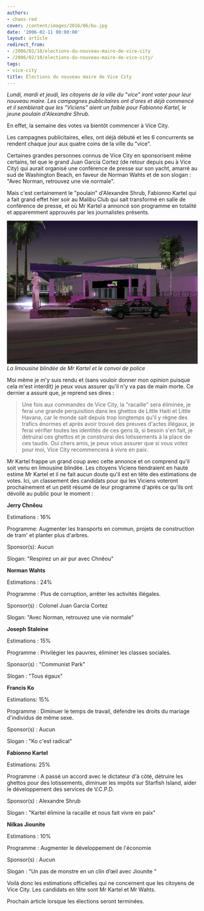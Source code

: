 ```yaml
---
authors:
- chaos-red
cover: /content/images/2016/06/bu.jpg
date: '2006-02-11 00:00:00'
layout: article
redirect_from:
- /2006/02/10/elections-du-nouveau-maire-de-vice-city
- /2006/02/10/elections-du-nouveau-maire-de-vice-city/
tags:
- vice-city
title: Élections du nouveau maire de Vice City
---
```



_Lundi, mardi et jeudi, les citoyens de la ville du "vice" iront voter pour leur nouveau maire. Les campagnes publicitaires ont d'ores et déjà commencé et il semblerait que les "Viciens" aient un faible pour Fabionno Kartel, le jeune poulain d'Alexandre Shrub._

En effet, la semaine des votes va bientôt commencer à Vice City.

Les campagnes publicitaires, elles, ont déjà débuté et les 6 concurrents se rendent chaque jour aux quatre coins de la ville du "vice".

Certaines grandes personnes connus de Vice City en sponsorisent même certains, tel que le grand Juan Garcia Cortez (de retour depuis peu à Vice City) qui aurait organisé une conférence de presse sur son yacht, amarré au sud de Washington Beach, en faveur de Norman Wahts et de son slogan : "Avec Norman, retrouvez une vie normale".

Mais c'est certainement le "poulain" d'Alexandre Shrub, Fabionno Kartel qui a fait grand effet hier soir au Malibu Club qui sait transformé en salle de conférence de presse, et où Mr Kartel a annoncé son programme en totalité et apparemment approuvés par les journalistes présents.

![La limousine blindée de Mr Kartel et le convoi de police](/content/images/2005/01/mali.jpg)
_La limousine blindée de Mr Kartel et le convoi de police_

Moi même je m'y suis rendu et (sans vouloir donner mon opinion puisque cela m'est interdit) je peux vous assurer qu'il n'y va pas de main morte. Ce dernier a assuré que, je reprend ses dires :

> Une fois aux commandes de Vice City, la "racaille" sera éliminée, je ferai une grande perquisition dans les ghettos de Little Haiti et Little Havana, car le monde sait depuis trop longtemps qu'il y règne des trafics énormes et après avoir trouvé des preuves d'actes illégaux, je ferai vérifier toutes les identités de ces gens là, si besoin s'en fait, je détruirai ces ghettos et je construirai des lotissements à la place de ces taudis. Oui chers amis, je peux vous assurer que si vous votez pour moi, Vice City recommencera à vivre en paix.

Mr Kartel frappe un grand coup avec cette annonce et on comprend qu'il soit venu en limousine blindée. Les citoyens Viciens tiendraient en haute estime Mr Kartel et il ne fait aucun doute qu'il est en tête des estimations de votes. Ici, un classement des candidats pour qui les Viciens voteront prochainement et un petit résumé de leur programme d'après ce qu'ils ont dévoilé au public pour le moment :

**Jerry Chnêou**

Estimations : 16%

Programme: Augmenter les transports en commun, projets de construction de tram' et planter plus d'arbres.

Sponsor(s): Aucun

Slogan: "Respirez un air pur avec Chnêou"

**Norman Wahts**

Estimations : 24%

Programme : Plus de corruption, arrêter les activités illégales.

Sponsor(s) : Colonel Juan Garcia Cortez

Slogan: "Avec Norman, retrouvez une vie normale"

**Joseph Staleine**

Estimations : 15%

Programme : Privilégier les pauvres, éliminer les classes sociales.

Sponsor(s) : "Communist Park"

Slogan : "Tous égaux"

**Francis Ko**

Estimations: 15%

Programme : Diminuer le temps de travail, défendre les droits du mariage d'individus de même sexe.

Sponsor(s) : Aucun

Slogan : "Ko c'est radical"

**Fabionno Kartel**

Estimations: 25%

Programme : A passé un accord avec le dictateur d'à côté, détruire les ghettos pour des lotissements, diminuer les impôts sur Starfish Island, aider le développement des services de V.C.P.D.

Sponsor(s) : Alexandre Shrub

Slogan : "Kartel élimine la racaille et nous fait vivre en paix"

**Nilkas Jiounite**

Estimations : 10%

Programme : Augmenter le développement de l'économie

Sponsor(s) : Aucun

Slogan : "Un pas de monstre en un clin d’œil avec Jiounite "

Voilà donc les estimations officielles qui ne concernent que les citoyens de Vice City. Les candidats en tête sont Mr Kartel et Mr Wahts.

Prochain article lorsque les élections seront terminées.